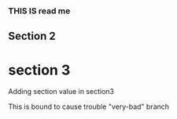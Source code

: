 ### THIS IS read me 

## Section 2 

# section 3 
Adding section value in section3

This is bound to cause trouble "very-bad" branch


